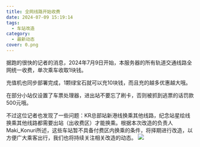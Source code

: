 ```yaml
---
title: 全网线路开始收费
date: 2024-07-09 15:19:14
tags:
  - 车站改造
category:
  - 最新动态
cover: 0.png
---
```

据跑的很快的记者的消息，2024年7月9日开始，本服务器的所有轨道交通线路全网统一收费，单次乘车收取1块钱。

充值机也同步部署完成，1颗绿宝石就可以充10块钱，而且充的越多优惠越大哦。

在部分小站仅设置了车票处理器，进出站不要忘了刷卡，否则被抓到逃票的话罚款500元哦。

不过这位记者也发现了一些问题：KR总部站新港线换乘其他线路，纪念站星绘线换乘其他线路都需要出站（出收费区）才能换乘。根据本次改造的负责人Maki_Konuri所述，这些车站暂不具备付费区内换乘的条件，将择期进行改造，以方便广大乘客出行，我们也将持续关注相关改造的动态。
![](1.png)
